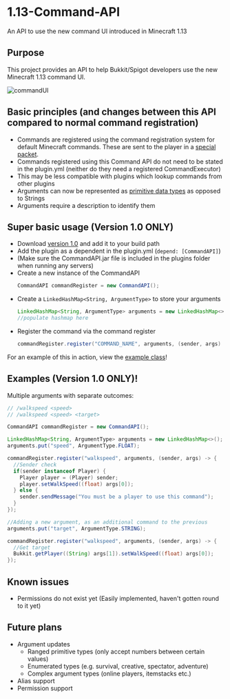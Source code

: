 # 1.13-Command-API
An API to use the new command UI introduced in Minecraft 1.13

## Purpose
This project provides an API to help Bukkit/Spigot developers use the new Minecraft 1.13 command UI.

![commandUI](https://i.imgur.com/aTJa77G.gif "commandUI")

## Basic principles (and changes between this API compared to normal command registration)
- Commands are registered using the command registration system for default Minecraft commands. These are sent to the player in a [special packet](https://wiki.vg/Command_Data).
- Commands registered using this Command API do not need to be stated in the plugin.yml (neither do they need a registered CommandExecutor)
- This may be less compatible with plugins which lookup commands from other plugins
- Arguments can now be represented as [primitive data types](https://docs.oracle.com/javase/tutorial/java/nutsandbolts/datatypes.html) as opposed to Strings
- Arguments require a description to identify them

## Super basic usage (Version 1.0 ONLY)

* Download [version 1.0](https://github.com/JorelAli/1.13-Command-API/releases/tag/v1.0) and add it to your build path
* Add the plugin as a dependent in the plugin.yml (`depend: [CommandAPI]`)
* (Make sure the CommandAPI.jar file is included in the plugins folder when running any servers)
* Create a new instance of the CommandAPI
  ```java
  CommandAPI commandRegister = new CommandAPI();
  ```
* Create a `LinkedHashMap<String, ArgumentType>` to store your arguments
  ```java
  LinkedHashMap<String, ArgumentType> arguments = new LinkedHashMap<>();
  //populate hashmap here
  ```
* Register the command via the command register
  ```java
  commandRegister.register("COMMAND_NAME", arguments, (sender, args) -> {/* Command execution goes here */});
  ```

For an example of this in action, view the [example class](https://github.com/JorelAli/1.13-Command-API/blob/v1.0/1.13CommandAPI/src/io/github/jorelali/commandapi/Example.java)!

## Examples (Version 1.0 ONLY)!

Multiple arguments with separate outcomes:
```java
// /walkspeed <speed>
// /walkspeed <speed> <target>

CommandAPI commandRegister = new CommandAPI();

LinkedHashMap<String, ArgumentType> arguments = new LinkedHashMap<>();
arguments.put("speed", ArgumentType.FLOAT);

commandRegister.register("walkspeed", arguments, (sender, args) -> {
  //Sender check 
  if(sender instanceof Player) {
    Player player = (Player) sender;
    player.setWalkSpeed((float) args[0]);
  } else {
    sender.sendMessage("You must be a player to use this command");
  }
});

//Adding a new argument, as an additional command to the previous
arguments.put("target", ArgumentType.STRING);

commandRegister.register("walkspeed", arguments, (sender, args) -> {
  //Get target
  Bukkit.getPlayer((String) args[1]).setWalkSpeed((float) args[0]);
});
```

## Known issues
- Permissions do not exist yet (Easily implemented, haven't gotten round to it yet)

## Future plans
- Argument updates
  - Ranged primitive types (only accept numbers between certain values)
  - Enumerated types (e.g. survival, creative, spectator, adventure)
  - Complex argument types (online players, itemstacks etc.)
- Alias support
- Permission support
